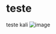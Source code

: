 # teste
teste kali
![image](https://github.com/user-attachments/assets/2bc5aecb-90f4-48ac-8b64-cc3e3549496f)
